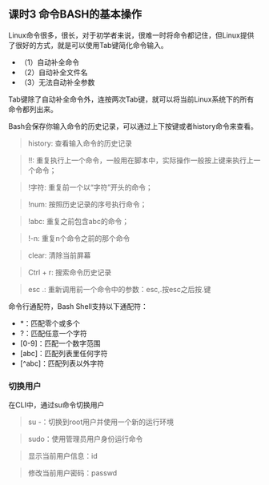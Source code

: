 ## 课时3 命令BASH的基本操作

Linux命令很多，很长，对于初学者来说，很难一时将命令都记住，但Linux提供了很好的方式，就是可以使用Tab键简化命令输入。
* （1）自动补全命令
* （2）自动补全文件名
* （3）无法自动补全参数

Tab键除了自动补全命令外，连按两次Tab键，就可以将当前Linux系统下的所有命令都列出来。

Bash会保存你输入命令的历史记录，可以通过上下按键或者history命令来查看。
> history: 查看输入命令的历史记录

> !!: 重复执行上一个命令，一般用在脚本中，实际操作一般按上键来执行上一个命令；

> !字符: 重复前一个以“字符”开头的命令；

> !num: 按照历史记录的序号执行命令；

> !abc: 重复之前包含abc的命令；

> !-n: 重复n个命令之前的那个命令

> clear: 清除当前屏幕

> Ctrl + r: 搜索命令历史记录

> esc .: 重新调用前一个命令中的参数：esc,.按esc之后按.键

命令行通配符，Bash Shell支持以下通配符：
* *：匹配零个或多个
* ?：匹配任意一个字符
* [0-9]：匹配一个数字范围
* [abc]：匹配列表里任何字符
* [^abc]：匹配列表以外字符

### 切换用户
在CLI中，通过su命令切换用户

> su -：切换到root用户并使用一个新的运行环境

> sudo：使用管理员用户身份运行命令

> 显示当前用户信息：id

> 修改当前用户密码：passwd

